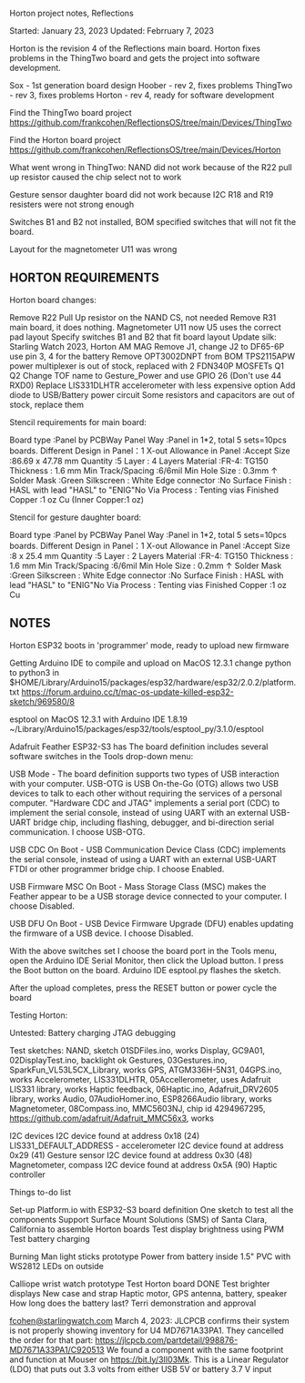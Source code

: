 Horton project notes, Reflections

Started: January 23, 2023
Updated: Febrruary 7, 2023

Horton is the revision 4 of the Reflections main board. Horton
fixes problems in the ThingTwo board and gets the project into
software development.

Sox - 1st generation board design
Hoober - rev 2, fixes problems
ThingTwo - rev 3, fixes problems
Horton - rev 4, ready for software development

Find the ThingTwo board project
https://github.com/frankcohen/ReflectionsOS/tree/main/Devices/ThingTwo

Find the Horton board project
https://github.com/frankcohen/ReflectionsOS/tree/main/Devices/Horton

What went wrong in ThingTwo:
  NAND did not work because of the R22 pull up resistor caused the chip select not to work

  Gesture sensor daughter board did not work because I2C R18 and R19 resisters were
  not strong enough
  
  Switches B1 and B2 not installed, BOM specified switches that will not fit the board.
  
  Layout for the magnetometer U11 was wrong
  
HORTON REQUIREMENTS
---------------------

Horton board changes:

Remove R22 Pull Up resistor on the NAND CS, not needed
Remove R31 main board, it does nothing.
Magnetometer U11 now U5 uses the correct pad layout
Specify switches B1 and B2 that fit board layout
Update silk: Starling Watch 2023, Horton AM MAG
Remove J1, change J2 to DF65-6P use pin 3, 4 for the battery
Remove OPT3002DNPT from BOM
TPS2115APW power multiplexer is out of stock, replaced with 2 FDN340P MOSFETs Q1 Q2
Change TOF name to Gesture_Power and use GPIO 26 (Don't use 44 RXD0)
Replace LIS331DLHTR accelerometer with less expensive option
Add diode to USB/Battery power circuit
Some resistors and capacitors are out of stock, replace them

Stencil requirements for main board:

Board type :Panel by PCBWay
Panel Way :Panel in 1*2, total 5 sets=10pcs boards.
Different Design
in Panel：1
X-out Allowance in Panel :Accept
Size :86.69 x 47.78 mm
Quantity :5
Layer :
4 Layers
Material :FR-4: TG150
Thickness :
1.6 mm
Min Track/Spacing :6/6mil
Min Hole Size :
0.3mm ↑
Solder Mask :Green
Silkscreen :
White
Edge connector :No
Surface Finish :
HASL with lead
"HASL" to "ENIG"No
Via Process :
Tenting vias
Finished Copper :1 oz Cu (Inner Copper:1 oz)

Stencil for gesture daughter board:

Board type :Panel by PCBWay
Panel Way :Panel in 1*2, total 5 sets=10pcs boards.
Different Design
in Panel：1
X-out Allowance in Panel :Accept
Size :8 x 25.4 mm
Quantity :5
Layer :
2 Layers
Material :FR-4: TG150
Thickness :
1.6 mm
Min Track/Spacing :6/6mil
Min Hole Size :
0.2mm ↑
Solder Mask :Green
Silkscreen :
White
Edge connector :No
Surface Finish :
HASL with lead
"HASL" to "ENIG"No
Via Process :
Tenting vias
Finished Copper :1 oz Cu

NOTES
-----

Horton ESP32 boots in 'programmer' mode, ready to upload new firmware

Getting Arduino IDE to compile and upload on MacOS 12.3.1
change python to python3 in
$HOME/Library/Arduino15/packages/esp32/hardware/esp32/2.0.2/platform.txt
https://forum.arduino.cc/t/mac-os-update-killed-esp32-sketch/969580/8

esptool on MacOS 12.3.1 with Arduino IDE 1.8.19
~/Library/Arduino15/packages/esp32/tools/esptool_py/3.1.0/esptool

Adafruit Feather ESP32-S3 has The board definition includes several software switches in the Tools drop-down menu:

USB Mode - The board definition supports two types of USB interaction with your computer. USB-OTG is USB On-the-Go (OTG) allows two USB devices to talk to each other without requiring the services of a personal computer. "Hardware CDC and JTAG" implements a serial port (CDC) to implement the serial console, instead of using UART with an external USB-UART bridge chip, including flashing, debugger, and bi-direction serial communication. I choose USB-OTG.

USB CDC On Boot - USB Communication Device Class (CDC) implements the serial console, instead of using a UART with an external USB-UART FTDI or other programmer bridge chip. I choose Enabled.

USB Firmware MSC On Boot - Mass Storage Class (MSC) makes the Feather appear to be a USB storage device connected to your computer. I choose Disabled.

USB DFU On Boot - USB Device Firmware Upgrade (DFU) enables updating the firmware of a USB device. I choose Disabled.

With the above switches set I choose the board port in the Tools menu, open the Arduino IDE Serial Monitor, then click the Upload button. I press the Boot button on the board. Arduino IDE esptool.py flashes the sketch.

After the upload completes, press the RESET button or power cycle the board

Testing Horton:

Untested:
Battery charging
JTAG debugging

Test sketches:
NAND, sketch 01SDFiles.ino, works
Display, GC9A01, 02DisplayTest.ino, backlight ok
Gestures, 03Gestures.ino, SparkFun_VL53L5CX_Library, works
GPS, ATGM336H-5N31, 04GPS.ino, works
Accelerometer, LIS331DLHTR, 05Accellerometer, uses Adafruit LIS331 library, works
Haptic feedback, 06Haptic.ino, Adafruit_DRV2605 library, works
Audio, 07AudioHomer.ino, ESP8266Audio  library, works
Magnetometer, 08Compass.ino, MMC5603NJ, chip id 4294967295,
  https://github.com/adafruit/Adafruit_MMC56x3, works

I2C devices
I2C device found at address 0x18 (24)  LIS331_DEFAULT_ADDRESS - accelerometer
I2C device found at address 0x29 (41)  Gesture sensor
I2C device found at address 0x30 (48)  Magnetometer, compass
I2C device found at address 0x5A (90)  Haptic controller

Things to-do list

Set-up Platform.io with ESP32-S3 board definition
One sketch to test all the components
Support Surface Mount Solutions (SMS) of Santa Clara, California to assemble Horton boards
Test display brightness using PWM
Test battery charging

Burning Man light sticks prototype
  Power from battery inside 1.5" PVC with WS2812 LEDs on outside
  
Calliope wrist watch prototype
  Test Horton board
  DONE Test brighter displays
  New case and strap
    Haptic motor, GPS antenna, battery, speaker
	How long does the battery last?
	Terri demonstration and approval
	

fcohen@starlingwatch.com March 4, 2023:
JLCPCB confirms their system is not properly showing inventory
for U4 MD7671A33PA1. They cancelled the order for that part:
https://jlcpcb.com/partdetail/998876-MD7671A33PA1/C920513
We found a component with the same footprint and function
at Mouser on https://bit.ly/3II03Mk. This is a Linear Regulator (LDO)
that puts out 3.3 volts from either USB 5V or battery 3.7 V input
